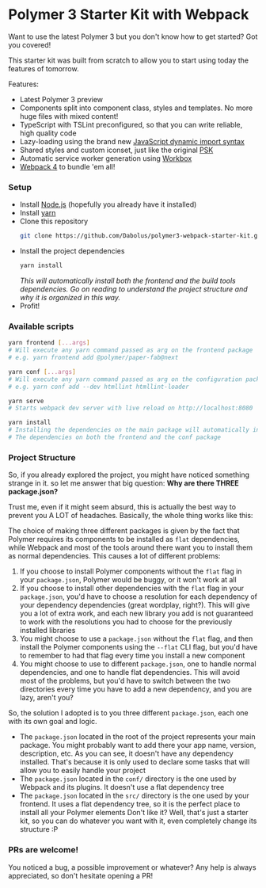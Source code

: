 # Polymer 3 Starter Kit with Webpack

Want to use the latest Polymer 3 but you don't know how to get started?
Got you covered!

This starter kit was built from scratch to allow you to start using today
the features of tomorrow.

Features:
- Latest Polymer 3 preview
- Components split into component class, styles and templates. No more huge files with mixed content!
- TypeScript with TSLint preconfigured, so that you can write reliable, high quality code
- Lazy-loading using the brand new [JavaScript dynamic import syntax](https://developers.google.com/web/updates/2017/11/dynamic-import)
- Shared styles and custom iconset, just like the original [PSK](https://github.com/Polymer/polymer-starter-kit)
- Automatic service worker generation using [Workbox](https://github.com/GoogleChrome/workbox)
- [Webpack 4](https://webpack.js.org) to bundle 'em all!

### Setup

- Install [Node.js](https://nodejs.org) (hopefully you already have it installed)
- Install [yarn](https://yarnpkg.com)
- Clone this repository
  ```bash
  git clone https://github.com/Dabolus/polymer3-webpack-starter-kit.git <your-app-name> && cd <your-app-name>
  ```
- Install the project dependencies
  ```bash
  yarn install
  ```
  _This will automatically install both the frontend and the build tools dependencies.
  Go on reading to understand the project structure and why it is organized in this way._
- Profit!

### Available scripts
```bash
yarn frontend [...args]
# Will execute any yarn command passed as arg on the frontend package
# e.g. yarn frontend add @polymer/paper-fab@next

yarn conf [...args]
# Will execute any yarn command passed as arg on the configuration package
# e.g. yarn conf add --dev htmllint htmllint-loader

yarn serve
# Starts webpack dev server with live reload on http://localhost:8080

yarn install
# Installing the dependencies on the main package will automatically install
# The dependencies on both the frontend and the conf package
```

### Project Structure
So, if you already explored the project, you might have noticed something strange in it.
so let me answer that big question: **Why are there THREE package.json?**

Trust me, even if it might seem absurd, this is actually the best way to prevent you A LOT
of headaches. Basically, the whole thing works like this:

The choice of making three different packages is given by the fact that Polymer requires
its components to be installed as `flat` dependencies, while Webpack and most of the tools
around there want you to install them as normal dependencies. This causes a lot of
different problems:
1. If you choose to install Polymer components without the `flat` flag in your `package.json`,
   Polymer would be buggy, or it won't work at all
2. If you choose to install other dependencies with the `flat` flag in your `package.json`,
   you'd have to choose a resolution for each dependency of your dependency dependencies
   (great wordplay, right?). This will give you a lot of extra work, and each new library
   you add is not guaranteed to work with the resolutions you had to choose for the previously
   installed libraries
3. You might choose to use a `package.json` without the `flat` flag, and then install the
   Polymer components using the `--flat` CLI flag, but you'd have to remember to had that
   flag every time you install a new component
4. You might choose to use to different `package.json`, one to handle normal dependencies,
   and one to handle flat dependencies. This will avoid most of the problems, but you'd
   have to switch between the two directories every time you have to add a new dependency,
   and you are lazy, aren't you?

So, the solution I adopted is to you three different `package.json`, each one with its own
goal and logic.
- The `package.json` located in the root of the project represents your main package.
  You might probably want to add there your app name, version, description, etc.
  As you can see, it doesn't have any dependency installed. That's because it is only
  used to declare some tasks that will allow you to easily handle your project
- The `package.json` located in the `conf/` directory is the one used by Webpack
  and its plugins. It doesn't use a flat dependency tree
- The `package.json` located in the `src/` directory is the one used by your frontend.
  It uses a flat dependency tree, so it is the perfect place to install all your Polymer
  elements
Don't like it? Well, that's just a starter kit, so you can do whatever you want
with it, even completely change its structure :P

### PRs are welcome!
You noticed a bug, a possible improvement or whatever?
Any help is always appreciated, so don't hesitate opening a PR!
